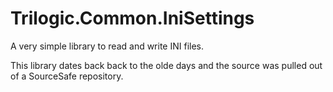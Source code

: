 # Trilogic.Common.IniSettings
A very simple library to read and write INI files.

This library dates back back to the olde days and the source was pulled out of a SourceSafe repository.
